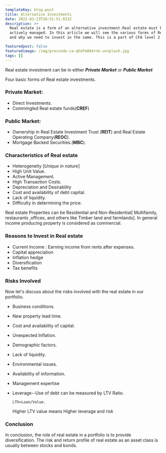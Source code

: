 ```yaml
---
templateKey: blog-post
title: Alternative Investments
date: 2022-03-23T20:51:51.033Z
description: >+
  Real estate is a form of an alternative investment.Real estate must be
  actively managed. In this article we will see the various forms of Real estate
  and why we need to invest in the same. This is a part of CFA level 2 Study.

featuredpost: false
featuredimage: /img/precondo-ca-qhdfm084rnk-unsplash.jpg
tags: []
---
```



Real estate investment can be in either ***Private Market*** or ***Public Market*** 

Four basic forms of Real estate investments.

### Private Market:

* Direct Investments.
* Commingled Real estate funds(**CREF**)

### Public Market:

* Ownership in Real Estate Investment Trust (**REIT**) and Real Estate Operating Company(**REOC**).
* Mortgage Backed Securities.(**MBC**).

### Characteristics of Real estate

* Heterogeneity [*Unique in nature*]
* High Unit Value.
* Active Management.
* High Transaction Costs.
* Depreciation and Desirability
* Cost and availability of debt capital.
* Lack of liquidity.
* Difficulty in determining the price.

Real estate Properties can be Residential and Non-Residential\[ Multifamily, restaurants ,offices,  and others like Timber land and farmlands]. In general income producing property is considered as commercial.

### Reasons to Invest in Real estate

* Current Income : Earning income from rents after expenses.
* Capital appreciation
* Inflation hedge
* Diversification
* Tax benefits

### Risks Involved

Now let's discuss about the risks involved with the real estate in our portfolio.

* Business conditions.
* New property lead time.
* Cost and availability of capital.
* Unexpected Inflation.
* Demographic factors.
* Lack of liquidity.
* Environmental issues.
* Availability of information.
* Management expertise
* Leverage--Use of debt can be measured by LTV Ratio. 
    
    `LTV=Loan/Value.`

     Higher LTV value means Higher leverage and risk

### Conclusion

In conclusion, the role of real estate in a portfolio is to provide diversification. The risk and return profile of real estate as an asset class is usually between stocks and bonds. 